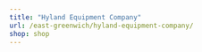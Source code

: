 ```yaml
---
title: "Hyland Equipment Company"
url: /east-greenwich/hyland-equipment-company/
shop: shop
---
```

